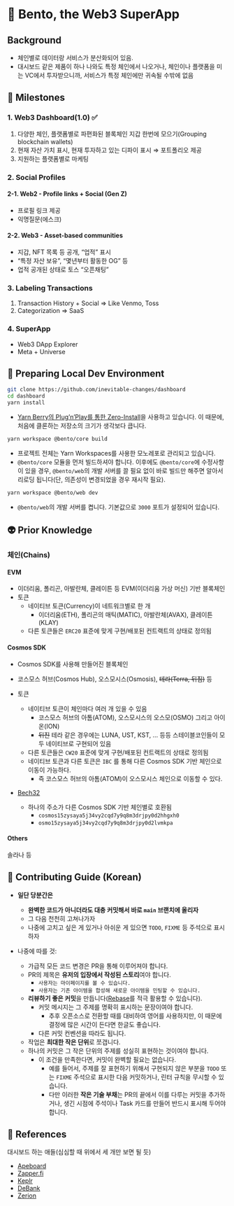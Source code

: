 # 🍱 Bento, the Web3 SuperApp

## Background

- 체인별로 데이터랑 서비스가 분산화되어 있음.
- 대시보드 같은 제품이 하나 나와도 특정 체인에서 나오거나, 체인이나 플랫폼을 미는 VC에서 투자받으니까, 서비스가 특정 체인에만 귀속될 수밖에 없음

## 🚣 Milestones

### 1. Web3 Dashboard(1.0) ✅

1.  다양한 체인, 플랫폼별로 파편화된 블록체인 지갑 한번에 모으기(Grouping blockchain wallets)
2.  현재 자산 가치 표시, 현재 투자하고 있는 디파이 표시 ⇒ 포트폴리오 제공
3.  지원하는 플랫폼별로 마케팅

### 2. Social Profiles

#### 2-1. Web2 - Profile links + Social (Gen Z)

- 프로필 링크 제공
- 익명질문(에스크)

#### 2-2. Web3 - Asset-based communities

- 지갑, NFT 목록 등 공개, “업적” 표시
- “특정 자산 보유”, “몇년부터 활동한 OG” 등
- 업적 공개된 상태로 토스 “오픈채팅”

### 3. Labeling Transactions

1.  Transaction History + Social ⇒ Like Venmo, Toss
2.  Categorization ⇒ SaaS

### 4. SuperApp

- Web3 DApp Explorer
- Meta + Universe

## 🚀 Preparing Local Dev Environment

```bash
git clone https://github.com/inevitable-changes/dashboard
cd dashboard
yarn install
```

- [Yarn Berry의 Plug’n’Play를 통한 Zero-Install](https://toss.tech/article/node-modules-and-yarn-berry)을 사용하고 있습니다. 이 때문에, 처음에 클론하는 저장소의 크기가 생각보다 큽니다.

```bash
yarn workspace @bento/core build
```

- 프로젝트 전체는 Yarn Workspaces를 사용한 모노레포로 관리되고 있습니다.
- `@bento/core` 모듈을 먼저 빌드하셔야 합니다. 이후에도 `@bento/core`에 수정사항이 있을 경우, `@bento/web`의 개발 서버를 끌 필요 없이 바로 빌드만 해주면 알아서 리로딩 됩니다(단, 의존성이 변경되었을 경우 재시작 필요).

```bash
yarn workspace @bento/web dev
```

- `@bento/web`의 개발 서버를 켭니다. 기본값으로 `3000` 포트가 설정되어 있습니다.

## 👽 Prior Knowledge

### 체인(Chains)

#### EVM

- 이더리움, 폴리곤, 아발란체, 클레이튼 등 EVM(이더리움 가상 머신) 기반 블록체인
- 토큰
  - 네이티브 토큰(Currency)이 네트워크별로 한 개
    - 이더리움(ETH), 폴리곤의 매틱(MATIC), 아발란체(AVAX), 클레이튼(KLAY)
  - 다른 토큰들은 `ERC20` 표준에 맞게 구현/배포된 컨트랙트의 상태로 정의됨

#### Cosmos SDK

- Cosmos SDK를 사용해 만들어진 블록체인
- 코스모스 허브(Cosmos Hub), 오스모시스(Osmosis), ~~테라(Terra, 뒤짐)~~ 등

- 토큰

  - 네이티브 토큰이 체인마다 여러 개 있을 수 있음
    - 코스모스 허브의 아톰(ATOM), 오스모시스의 오스모(OSMO) 그리고 아이온(ION)
    - ~~뒤진~~ 테라 같은 경우에는 LUNA, UST, KST, ... 등등 스테이블코인들이 모두 네이티브로 구현되어 있음
  - 다른 토큰들은 `CW20` 표준에 맞게 구현/배포된 컨트랙트의 상태로 정의됨
  - 네이티브 토큰과 다른 토큰은 `IBC` 를 통해 다른 Cosmos SDK 기반 체인으로 이동이 가능하다.
    - 즉 코스모스 허브의 아톰(ATOM)이 오스모시스 체인으로 이동할 수 있다.

- [Bech32](https://docs.cosmos.network/master/spec/addresses/bech32.html)
  - 하나의 주소가 다른 Cosmos SDK 기반 체인별로 호환됨
    - `cosmos15zysaya5j34vy2cqd7y9q8m3drjpy0d2hhgxh0`
    - `osmo15zysaya5j34vy2cqd7y9q8m3drjpy0d2lvmkpa`

#### Others

솔라나 등

## 🔨 Contributing Guide (Korean)

- **일단 당분간은**

  - **완벽한 코드가 아니더라도 대충 커밋해서 바로 `main` 브랜치에 올리자**
  - 그 다음 천천히 고쳐나가자
  - 나중에 고치고 싶은 게 있거나 아쉬운 게 있으면 `TODO`, `FIXME` 등 주석으로 표시하자

- 나중에 따를 것:
  - 가급적 모든 코드 변경은 PR을 통해 이루어져야 합니다.
  - PR의 제목은 **유저의 입장에서 작성된 스토리**여야 합니다.
    - `사용자는 마이페이지를 볼 수 있습니다.`
    - `사용자는 기존 아이템을 합성해 새로운 아이템을 민팅할 수 있습니다.`
  - **리뷰하기 좋은 커밋**을 만듭니다([Rebase](https://enghqii.tistory.com/54)를 적극 활용할 수 있습니다).
    - 커밋 메시지는 그 주제를 명확히 표시하는 문장이여야 합니다.
      - 추후 오픈소스로 전환할 때를 대비하여 영어를 사용하지만, 이 때문에 결정에 많은 시간이 든다면 한글도 좋습니다.
    - 다른 커밋 컨벤션을 따라도 됩니다.
  - 작업은 **최대한 작은 단위**로 쪼갭니다.
  - 하나의 커밋은 그 작은 단위의 주제를 성실히 표현하는 것이여야 합니다.
    - 이 조건을 만족한다면, 커밋이 완벽할 필요는 없습니다.
      - 예를 들어서, 주제를 잘 표현하기 위해서 구현되지 않은 부분을 `TODO` 또는 `FIXME` 주석으로 표시한 다음 커밋하거나, 린터 규칙을 무시할 수 있습니다.
      - 다만 이러한 **작은 기술 부채**는 PR의 끝에서 이를 다루는 커밋을 추가하거나, 생긴 시점에 주석이나 Task 카드를 만들어 반드시 표시해 두어야 합니다.

## 📒 References

대시보드 하는 애들(심심할 때 위에서 세 개만 보면 될 듯)

- [Apeboard](https://apeboard.finance/)
- [Zapper.fi](https://zapper.fi/)
- [Keplr](https://www.keplr.app/)
- [DeBank](https://debank.com/)
- [Zerion](https://zerion.io/)
